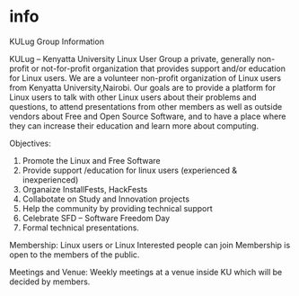 # info
KULug Group Information

KULug – Kenyatta University Linux User Group
a private, generally non-profit or not-for-profit organization that provides support and/or education for Linux users.
We are a volunteer non-profit organization of Linux users from Kenyatta University,Nairobi. Our goals are to provide a platform for Linux users to talk with other Linux users about their problems and questions, to attend presentations from other members as well as outside vendors about Free and Open Source Software, and to have a place where they can 
increase their education and learn more about computing.

Objectives:
1. Promote the Linux and Free Software
2. Provide support /education for linux users (experienced & inexperienced)
3. Organaize InstallFests, HackFests
4. Collabotate on Study and Innovation projects
5. Help the community by providing technical support
6. Celebrate SFD – Software Freedom Day
7. Formal technical presentations.

Membership:
Linux users or Linux Interested people can join
Membership is open to the members of the public.

Meetings and Venue:
Weekly meetings at a venue inside KU which will be decided by members.
